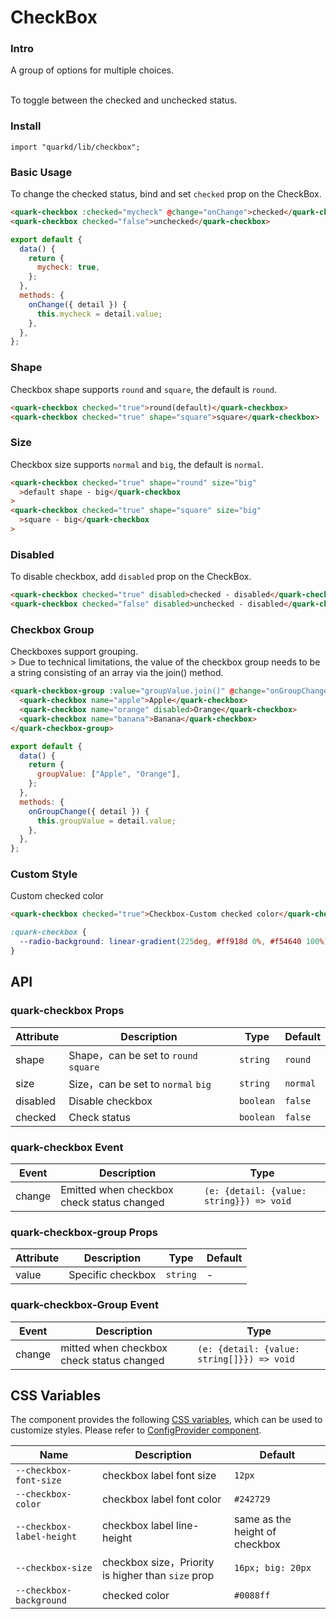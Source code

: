 # CheckBox

### Intro

A group of options for multiple choices.

<br/>
To toggle between the checked and unchecked status.

### Install

```tsx
import "quarkd/lib/checkbox";
```

### Basic Usage

To change the checked status, bind and set `checked` prop on the CheckBox.

```html
<quark-checkbox :checked="mycheck" @change="onChange">checked</quark-checkbox>
<quark-checkbox checked="false">unchecked</quark-checkbox>
```

```javascript
export default {
  data() {
    return {
      mycheck: true,
    };
  },
  methods: {
    onChange({ detail }) {
      this.mycheck = detail.value;
    },
  },
};
```

### Shape

Checkbox shape supports `round` and `square`, the default is `round`.

```html
<quark-checkbox checked="true">round(default)</quark-checkbox>
<quark-checkbox checked="true" shape="square">square</quark-checkbox>
```

### Size

Checkbox size supports `normal` and `big`, the default is `normal`.

```html
<quark-checkbox checked="true" shape="round" size="big"
  >default shape - big</quark-checkbox
>
<quark-checkbox checked="true" shape="square" size="big"
  >square - big</quark-checkbox
>
```

### Disabled

To disable checkbox, add `disabled` prop on the CheckBox.

```html
<quark-checkbox checked="true" disabled>checked - disabled</quark-checkbox>
<quark-checkbox checked="false" disabled>unchecked - disabled</quark-checkbox>
```

### Checkbox Group

Checkboxes support grouping.<br/>>
Due to technical limitations, the value of the checkbox group needs to be a string consisting of an array via the join() method.

```html
<quark-checkbox-group :value="groupValue.join()" @change="onGroupChange">
  <quark-checkbox name="apple">Apple</quark-checkbox>
  <quark-checkbox name="orange" disabled>Orange</quark-checkbox>
  <quark-checkbox name="banana">Banana</quark-checkbox>
</quark-checkbox-group>
```

```javascript
export default {
  data() {
    return {
      groupValue: ["Apple", "Orange"],
    };
  },
  methods: {
    onGroupChange({ detail }) {
      this.groupValue = detail.value;
    },
  },
};
```

### Custom Style

Custom checked color

```html
<quark-checkbox checked="true">Checkbox-Custom checked color</quark-checkbox>
```

```css
:quark-checkbox {
  --radio-background: linear-gradient(225deg, #ff918d 0%, #f54640 100%);
}
```

## API

### quark-checkbox Props

| Attribute | Description                           | Type      | Default  |
| --------- | ------------------------------------- | --------- | -------- |
| shape     | Shape，can be set to `round` `square` | `string`  | `round`  |
| size      | Size，can be set to `normal` `big`    | `string`  | `normal` |
| disabled  | Disable checkbox                      | `boolean` | `false`  |
| checked   | Check status                          | `boolean` | `false`  |

### quark-checkbox Event

| Event  | Description                                | Type                                     |
| ------ | ------------------------------------------ | ---------------------------------------- |
| change | Emitted when checkbox check status changed | `(e: {detail: {value: string}}) => void` |

### quark-checkbox-group Props

| Attribute | Description       | Type     | Default |
| --------- | ----------------- | -------- | ------- |
| value     | Specific checkbox | `string` | -       |

### quark-checkbox-Group Event

| Event  | Description                               | Type                                       |
| ------ | ----------------------------------------- | ------------------------------------------ |
| change | mitted when checkbox check status changed | `(e: {detail: {value: string[]}}) => void` |

## CSS Variables

The component provides the following [CSS variables](https://developer.mozilla.org/zh-CN/docs/Web/CSS/Using_CSS_custom_properties), which can be used to customize styles. Please refer to [ConfigProvider component](#/zh-CN/guide/theme).

| Name                      | Description                                        | Default                        |
| ------------------------- | -------------------------------------------------- | ------------------------------ |
| `--checkbox-font-size`    | checkbox label font size                           | `12px`                         |
| `--checkbox-color`        | checkbox label font color                          | `#242729`                      |
| `--checkbox-label-height` | checkbox label line-height                         | same as the height of checkbox |
| `--checkbox-size`         | checkbox size，Priority is higher than `size` prop | `16px; big: 20px`              |
| `--checkbox-background`   | checked color                                      | `#0088ff`                      |
